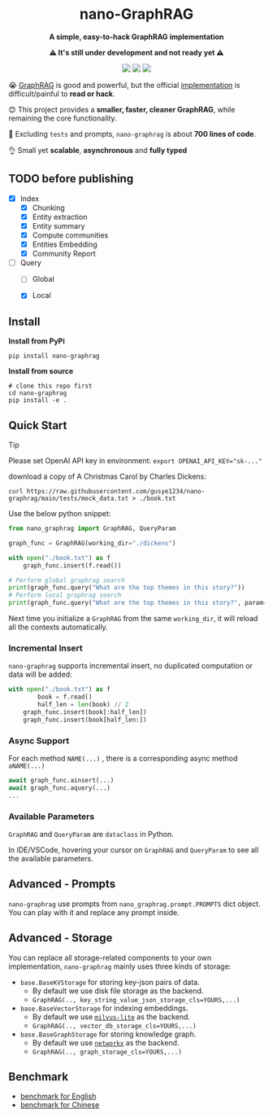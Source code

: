 <div align="center">
  <h1>nano-GraphRAG</h1>
  <p><strong>A simple, easy-to-hack GraphRAG implementation</strong></p>
   <p><strong>⚠️ It's still under development and not ready yet ⚠️</strong></p>
  <p>
    <img src="https://img.shields.io/badge/in-developing-red">
    <img src="https://img.shields.io/badge/python->=3.9-blue">
    <a href="https://pypi.org/project/nano-graphrag/">
      <img src="https://img.shields.io/pypi/v/nano-graphrag.svg">
    </a>
  </p>
</div>



😭 [GraphRAG](https://arxiv.org/pdf/2404.16130) is good and powerful, but the official [implementation](https://github.com/microsoft/graphrag/tree/main) is difficult/painful to **read or hack**.

😊 This project provides a **smaller, faster, cleaner GraphRAG**, while remaining the core functionality.

🎁 Excluding `tests` and prompts,  `nano-graphrag` is about **700 lines of code**.

👌 Small yet **scalable**, **asynchronous** and **fully typed**



## TODO before publishing

- [x] Index
  - [x] Chunking
  - [x] Entity extraction
  - [x] Entity summary
  - [x] Compute communities
  - [x] Entities Embedding
  - [x] Community Report
- [ ] Query
  - [ ] Global
  - [x] Local



## Install

**Install from PyPi**

```shell
pip install nano-graphrag
```

**Install from source**

```shell
# clone this repo first
cd nano-graphrag
pip install -e .
```



## Quick Start

> [!TIP]
>
> Please set OpenAI API key in environment: `export OPENAI_API_KEY="sk-..."`

download a copy of A Christmas Carol by Charles Dickens:

```shell
curl https://raw.githubusercontent.com/gusye1234/nano-graphrag/main/tests/mock_data.txt > ./book.txt
```

Use the below python snippet:

```python
from nano_graphrag import GraphRAG, QueryParam

graph_func = GraphRAG(working_dir="./dickens")

with open("./book.txt") as f
    graph_func.insert(f.read())

# Perform global graphrag search
print(graph_func.query("What are the top themes in this story?"))
# Perform local graphrag search
print(graph_func.query("What are the top themes in this story?", param=QueryParam(mode="local")))
```

Next time you initialize a `GraphRAG` from the same `working_dir`, it will reload all the contexts automatically.

### Incremental Insert

`nano-graphrag` supports incremental insert, no duplicated computation or data will be added:

```python
with open("./book.txt") as f
		book = f.read()
		half_len = len(book) // 2
    graph_func.insert(book[:half_len])
    graph_func.insert(book[half_len:])
```

### Async Support

For each method `NAME(...)` , there is a corresponding async method `aNAME(...)`

```python
await graph_func.ainsert(...)
await graph_func.aquery(...)
...
```

### Available Parameters

`GraphRAG` and `QueryParam` are `dataclass` in Python.

In IDE/VSCode, hovering your cursor on `GraphRAG` and `QueryParam` to see all the available parameters. 



## Advanced - Prompts

`nano-graphrag` use prompts from `nano_graphrag.prompt.PROMPTS` dict object. You can play with it and replace any prompt inside.



## Advanced -  Storage

You can replace all storage-related components to your own implementation, `nano-graphrag` mainly uses three kinds of storage:

- `base.BaseKVStorage` for storing key-json pairs of data. 
  - By default we use disk file storage as the backend. 
  -  `GraphRAG(.., key_string_value_json_storage_cls=YOURS,...)`
- `base.BaseVectorStorage` for indexing embeddings. 
  - By default we use [`milvus-lite`](https://github.com/milvus-io/milvus-lite) as the backend.
  - `GraphRAG(.., vector_db_storage_cls=YOURS,...)`
- `base.BaseGraphStorage` for storing knowledge graph. 
  - By default we use [`networkx`](https://github.com/networkx/networkx) as the backend.
  - `GraphRAG(.., graph_storage_cls=YOURS,...)`



## Benchmark

- [benchmark for English](./benchmark-en.md)
- [benchmark for Chinese](./benchmark-zh.md)

